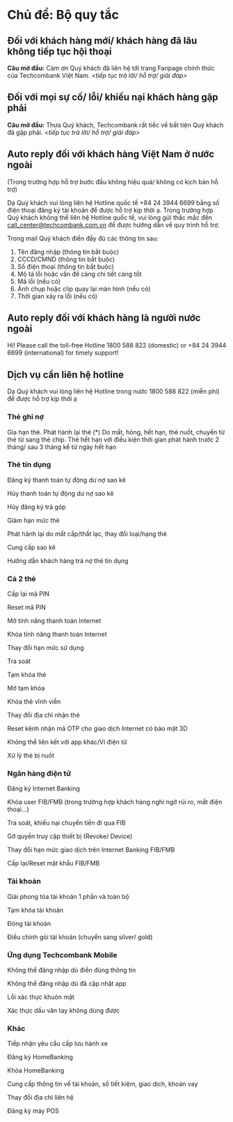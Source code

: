# Chủ đề: Bộ quy tắc

## Đối với khách hàng mới/ khách hàng đã lâu không tiếp tục hội thoại

**Câu mở đầu:** Cảm ơn Quý khách đã liên hệ tới trang Fanpage chính thức của Techcombank Việt Nam. _<tiếp tục trả lời/ hỗ trợ/ giải đáp>_

## Đối với mọi sự cố/ lỗi/ khiếu nại khách hàng gặp phải

**Câu mở đầu:** Thưa Quý khách, Techcombank rất tiếc về bất tiện Quý khách đã gặp phải. _<tiếp tục trả lời/ hỗ trợ/ giải đáp>_

## Auto reply đối với khách hàng Việt Nam ở nước ngoài

(Trong trường hợp hỗ trợ bước đầu không hiệu quả/ không có kịch bản hỗ trợ)

Dạ Quý khách vui lòng liên hệ Hotline quốc tế +84 24 3944 6699 bằng số điện thoại đăng ký tài khoản để được hỗ trợ kịp thời ạ. Trong trường hợp Quý khách không thể liên hệ Hotline quốc tế, vui lòng gửi thắc mắc đến call_center@techcombank.com.vn để được hướng dẫn về quy trình hỗ trợ.

Trong mail Quý khách điền đầy đủ các thông tin sau:

1. Tên đăng nhập (thông tin bắt buộc)
2. CCCD/CMND (thông tin bắt buộc)
3. Số điện thoại (thông tin bắt buộc)
4. Mô tả lỗi hoặc vấn đề càng chi tiết càng tốt
5. Mã lỗi (nếu có)
6. Ảnh chụp hoặc clip quay lại màn hình (nếu có)
7. Thời gian xảy ra lỗi (nếu có)

## Auto reply đối với khách hàng là người nước ngoài

Hi! Please call the toll-free Hotline 1800 588 822 (domestic) or +84 24 3944 6699 (international) for timely support!

## Dịch vụ cần liên hệ hotline

Dạ Quý khách vui lòng liên hệ Hotline trong nước 1800 588 822 (miễn phí) để được hỗ trợ kịp thời ạ

### Thẻ ghi nợ

Gia hạn thẻ. Phát hành lại thẻ (\*) Do mất, hỏng, hết hạn, thẻ nuốt, chuyển từ thẻ từ sang thẻ chip. Thẻ hết hạn với điều kiện thời gian phát hành trước 2 tháng/ sau 3 tháng kể từ ngày hết hạn

### Thẻ tín dụng

Đăng ký thanh toán tự động dư nợ sao kê

Hủy thanh toán tự động dư nợ sao kê

Hủy đăng ký trả góp

Giảm hạn mức thẻ

Phát hành lại do mất cắp/thất lạc, thay đổi loại/hạng thẻ

Cung cấp sao kê

Hướng dẫn khách hàng trả nợ thẻ tín dụng

### Cả 2 thẻ

Cấp lại mã PIN

Reset mã PIN

Mở tính năng thanh toán Internet

Khóa tính năng thanh toán Internet

Thay đổi hạn mức sử dụng

Tra soát

Tạm khóa thẻ

Mở tạm khóa

Khóa thẻ vĩnh viễn

Thay đổi địa chỉ nhận thẻ

Reset kênh nhận mã OTP cho giao dịch Internet có bảo mật 3D

Không thể liên kết với app khác/Ví điện tử

Xử lý thẻ bị nuốt

### Ngân hàng điện tử

Đăng ký Internet Banking

Khóa user FIB/FMB (trong trường hợp khách hàng nghi ngờ rủi ro, mất điện thoại...)

Tra soát, khiếu nại chuyển tiền đi qua FIB

Gỡ quyền truy cập thiết bị (Revoke/ Device)

Thay đổi hạn mức giao dịch trên Internet Banking FIB/FMB

Cấp lại/Reset mật khẩu FIB/FMB

### Tài khoản

Giải phong tỏa tài khoản 1 phần và toàn bộ

Tạm khóa tài khoản

Đóng tài khoản

Điều chỉnh gói tài khoản (chuyển sang silver/ gold)

### Ứng dụng Techcombank Mobile

Không thể đăng nhập dù điền đúng thông tin

Không thể đăng nhập dù đã cập nhật app

Lỗi xác thực khuôn mặt

Xác thực dấu vân tay không dùng được

### Khác

Tiếp nhận yêu cầu cấp lưu hành xe

Đăng ký HomeBanking

Khóa HomeBanking

Cung cấp thông tin về tài khoản, sổ tiết kiệm, giao dịch, khoản vay

Thay đổi địa chỉ liên hệ

Đăng ký máy POS
